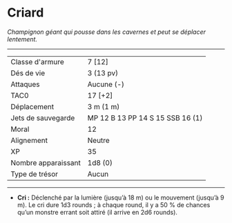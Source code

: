 # Criard


*Champignon géant qui pousse dans les cavernes et peut se déplacer
lentement.*

-----

|                     |                                  |
| ------------------- | -------------------------------- |
| Classe d'armure     | 7 \[12\]                         |
| Dés de vie          | 3 (13 pv)                        |
| Attaques            | Aucune (-)                       |
| TAC0                | 17 \[+2\]                        |
| Déplacement         | 3 m (1 m)                        |
| Jets de sauvegarde  | MP 12 B 13 PP 14 S 15 SSB 16 (1) |
| Moral               | 12                               |
| Alignement          | Neutre                           |
| XP                  | 35                               |
| Nombre apparaissant | 1d8 (0)                          |
| Type de trésor      | Aucun                            |

-----

  - **Cri :** Déclenché par la lumière (jusqu’à 18 m) ou le mouvement
    (jusqu’à 9 m). Le cri dure 1d3 rounds ; à chaque round, il y a 50 %
    de chances qu’un monstre errant soit attiré (il arrive en 2d6
    rounds).